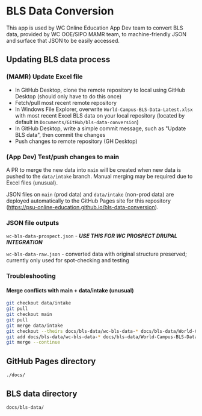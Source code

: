 # BLS Data Conversion
This app is used by WC Online Education App Dev team to convert BLS data, provided by WC OOE/SIPO MAMR team, to machine-friendly JSON and surface that JSON to be easily accessed.

## Updating BLS data process
### (MAMR) Update Excel file
- In GitHub Desktop, clone the remote repository to local using GitHub Desktop (should only have to do this once)
- Fetch/pull most recent remote repository
- In Windows File Explorer, overwrite `World-Campus-BLS-Data-Latest.xlsx` with most recent Excel BLS data on your local repository (located by default in `Documents/GitHub/bls-data-conversion`)
- In GitHub Desktop, write a simple commit message, such as "Update BLS data", then commit the changes
- Push changes to remote repository (GH Desktop)

### (App Dev) Test/push changes to main
A PR to merge the new data into `main` will be created when new data is pushed to the `data/intake` branch. Manual merging may be required due to Excel files (unusual).

JSON files on `main` (prod data) and `data/intake` (non-prod data) are deployed automatically to the GitHub Pages site for this repository (https://psu-online-education.github.io/bls-data-conversion).

### JSON file outputs
`wc-bls-data-prospect.json` - ***USE THIS FOR WC PROSPECT DRUPAL INTEGRATION***

`wc-bls-data-raw.json` - converted data with original structure preserved; currently only used for spot-checking and testing

### Troubleshooting
#### Merge conflicts with main + data/intake (unusual)
```sh
git checkout data/intake
git pull
git checkout main
git pull
git merge data/intake
git checkout --theirs docs/bls-data/wc-bls-data-* docs/bls-data/World-Campus-BLS-Data-Latest.xlsx
git add docs/bls-data/wc-bls-data-* docs/bls-data/World-Campus-BLS-Data-Latest.xlsx
git merge --continue
```

## GitHub Pages directory
`./docs/`
## BLS data directory
`docs/bls-data/`


